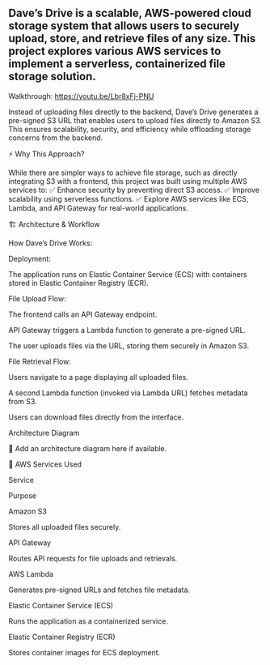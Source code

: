 ## Dave’s Drive is a scalable, AWS-powered cloud storage system that allows users to securely upload, store, and retrieve files of any size. This project explores various AWS services to implement a serverless, containerized file storage solution.

Walkthrough: https://youtu.be/Lbr8xFj-PNU

Instead of uploading files directly to the backend, Dave’s Drive generates a pre-signed S3 URL that enables users to upload files directly to Amazon S3. This ensures scalability, security, and efficiency while offloading storage concerns from the backend.

⚡ Why This Approach?

While there are simpler ways to achieve file storage, such as directly integrating S3 with a frontend, this project was built using multiple AWS services to:
✅ Enhance security by preventing direct S3 access.
✅ Improve scalability using serverless functions.
✅ Explore AWS services like ECS, Lambda, and API Gateway for real-world applications.

🏗️ Architecture & Workflow

How Dave’s Drive Works:

Deployment:

The application runs on Elastic Container Service (ECS) with containers stored in Elastic Container Registry (ECR).

File Upload Flow:

The frontend calls an API Gateway endpoint.

API Gateway triggers a Lambda function to generate a pre-signed URL.

The user uploads files via the URL, storing them securely in Amazon S3.

File Retrieval Flow:

Users navigate to a page displaying all uploaded files.

A second Lambda function (invoked via Lambda URL) fetches metadata from S3.

Users can download files directly from the interface.

Architecture Diagram

📌 Add an architecture diagram here if available.

🚀 AWS Services Used

Service

Purpose

Amazon S3

Stores all uploaded files securely.

API Gateway

Routes API requests for file uploads and retrievals.

AWS Lambda

Generates pre-signed URLs and fetches file metadata.

Elastic Container Service (ECS)

Runs the application as a containerized service.

Elastic Container Registry (ECR)

Stores container images for ECS deployment.
